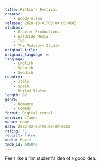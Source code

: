 ```yaml
---
title: Rifkin’s Festival
creator:
    - Woody Allen
release: 2020-10-01T00:00:00.000Z
studios:
    - Gravier Productions
    - Wildside Media
    - TV3
    - The Mediapro Studio
original_title: ''
original_language: en
language:
    - English
    - Spanish
    - Swedish
country:
    - Italy
    - Spain
    - United States
length: 92
genre:
    - Romance
    - Comedy
format: Digital rental
service: iTunes
venue: Home
date: 2022-02-03T05:00:00.000Z
rating: '1'
revisit: false
media: Movie
tmdb_id: 606876
---
```


Feels like a film student's idea of a good idea.
